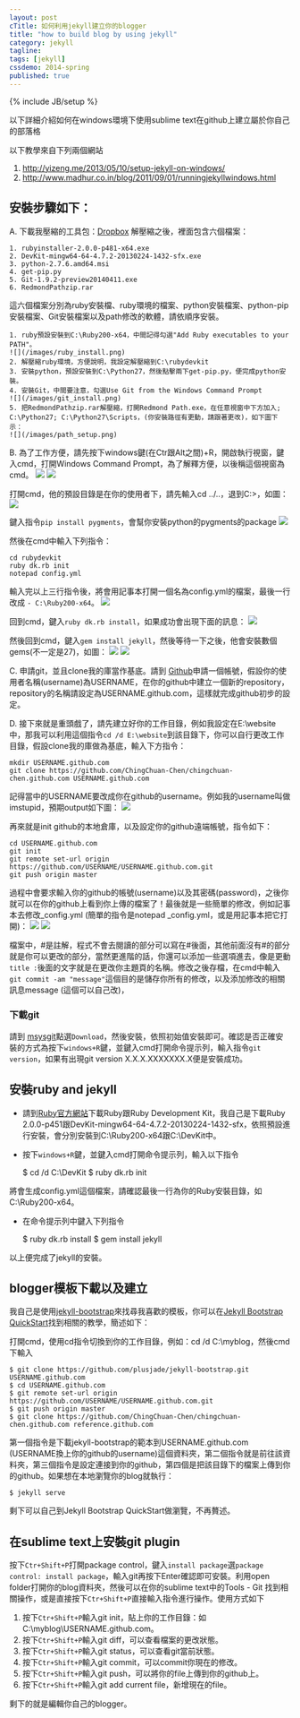 ```yaml
---
layout: post
cTitle: 如何利用jekyll建立你的blogger
title: "how to build blog by using jekyll"
category: jekyll
tagline:
tags: [jekyll]
cssdemo: 2014-spring
published: true
---
```

{% include JB/setup %}

以下詳細介紹如何在windows環境下使用sublime text在github上建立屬於你自己的部落格

以下教學來自下列兩個網站
1. http://yizeng.me/2013/05/10/setup-jekyll-on-windows/
2. http://www.madhur.co.in/blog/2011/09/01/runningjekyllwindows.html

<!-- more -->

## 安裝步驟如下：

A. 下載我壓縮的工具包：[Dropbox](https://www.dropbox.com/s/pphmfw6gfk8p9ma/blogger_toolbox.rar)
解壓縮之後，裡面包含六個檔案：

    1. rubyinstaller-2.0.0-p481-x64.exe
    2. DevKit-mingw64-64-4.7.2-20130224-1432-sfx.exe
    3. python-2.7.6.amd64.msi
    4. get-pip.py
    5. Git-1.9.2-preview20140411.exe
    6. RedmondPathzip.rar

這六個檔案分別為ruby安裝檔、ruby環境的檔案、python安裝檔案、python-pip安裝檔案、Git安裝檔案以及path修改的軟體，請依順序安裝。

    1. ruby預設安裝到C:\Ruby200-x64，中間記得勾選"Add Ruby executables to your PATH"。
    ![](/images/ruby_install.png)
	2. 解壓縮ruby環境，方便說明，我設定解壓縮到C:\rubydevkit
	3. 安裝python，預設安裝到C:\Python27，然後點擊兩下get-pip.py，便完成python安裝。
	4. 安裝Git，中間要注意，勾選Use Git from the Windows Command Prompt
	![](/images/git_install.png)
	5. 把RedmondPathzip.rar解壓縮，打開Redmond Path.exe，在任意視窗中下方加入; C:\Python27; C:\Python27\Scripts，(你安裝路徑有更動，請跟著更改)，如下圖下示：
	![](/images/path_setup.png)
	
B. 為了工作方便，請先按下windows鍵(在Ctr跟Alt之間)+R，開啟執行視窗，鍵入cmd，打開Windows Command Prompt，為了解釋方便，以後稱這個視窗為cmd。
    ![](/images/cmd_1.png)
	![](/images/cmd_2.png)
	
打開cmd，他的預設目錄是在你的使用者下，請先輸入cd ../..，退到C:\>，如圖：
    ![](/images/cmd_3.png)
	
鍵入指令`pip install pygments`，會幫你安裝python的pygments的package
	![](/images/python_install_pygments.png)

然後在cmd中輸入下列指令：

	cd rubydevkit
	ruby dk.rb init
	notepad config.yml
	
輸入完以上三行指令後，將會用記事本打開一個名為config.yml的檔案，最後一行改成 `- C:\Ruby200-x64`。
    ![](/images/dk_rb_edit.png)
	
回到cmd，鍵入`ruby dk.rb install`，如果成功會出現下面的訊息：
    ![](/images/dk_rb_edit_2.png)

然後回到cmd，鍵入`gem install jekyll`，然後等待一下之後，他會安裝數個gems(不一定是27)，如圖：
	![](/images/ruby_install_jekyll_1.png)
	![](/images/ruby_install_jekyll_2.png)

C. 申請git，並且clone我的庫當作基底。請到 [Github](https://github.com/)申請一個帳號，假設你的使用者名稱(username)為USERNAME，在你的github中建立一個新的repository，repository的名稱請設定為USERNAME.github.com，這樣就完成github初步的設定。

D. 接下來就是重頭戲了，請先建立好你的工作目錄，例如我設定在E:\website中，那我可以利用這個指令`cd /d E:\website`到該目錄下，你可以自行更改工作目錄，假設clone我的庫做為基底，輸入下方指令：

	mkdir USERNAME.github.com
	git clone https://github.com/ChingChuan-Chen/chingchuan-chen.github.com USERNAME.github.com
	
記得當中的USERNAME要改成你在github的username。例如我的username叫做imstupid，預期output如下圖：
![](/images/cmd_3.png)

再來就是init github的本地倉庫，以及設定你的github遠端帳號，指令如下：
	
	cd USERNAME.github.com
	git init
	git remote set-url origin https://github.com/USERNAME/USERNAME.github.com.git
    git push origin master
	
過程中會要求輸入你的github的帳號(username)以及其密碼(password)，之後你就可以在你的github上看到你上傳的檔案了！最後就是一些簡單的修改，例如記事本去修改_config.yml (簡單的指令是notepad _config.yml，或是用記事本把它打開)：
![](/images/config.png)
![](/images/config2.png)

檔案中，#是註解，程式不會去閱讀的部分可以寫在#後面，其他前面沒有#的部分就是你可以更改的部分，當然更進階的話，你還可以添加一些選項進去，像是更動`title :`後面的文字就是在更改你主題頁的名稱。修改之後存檔，在cmd中輸入`git commit -am "message"`這個目的是儲存你所有的修改，以及添加修改的相關訊息message (這個可以自己改)，



### 下載git
請到 [msysgit](http://msysgit.github.io/)點選`Download`，然後安裝，依照初始值安裝即可。確認是否正確安裝的方式為按下`windows+R`鍵，並鍵入cmd打開命令提示列，輸入指令`git version`，如果有出現git version X.X.X.XXXXXXX.X便是安裝成功。

## 安裝ruby and jekyll
- 請到[Ruby官方網站](http://rubyinstaller.org/downloads/)下載Ruby跟Ruby Development Kit，我自己是下載Ruby 2.0.0-p451跟DevKit-mingw64-64-4.7.2-20130224-1432-sfx，依照預設進行安裝，會分別安裝到C:\Ruby200-x64跟C:\DevKit中。
- 按下`windows+R`鍵，並鍵入cmd打開命令提示列，輸入以下指令

    $ cd /d C:\DevKit
    $ ruby dk.rb init

將會生成config.yml這個檔案，請確認最後一行為你的Ruby安裝目錄，如C:\Ruby200-x64。
- 在命令提示列中鍵入下列指令

    $ ruby dk.rb install
    $ gem install jekyll
	
以上便完成了jekyll的安裝。

## blogger模板下載以及建立
我自己是使用[jekyll-bootstrap](http://jekyllbootstrap.com/)來找尋我喜歡的模板，你可以在[Jekyll Bootstrap QuickStart](http://jekyllbootstrap.com/usage/jekyll-quick-start.html)找到相關的教學，簡述如下：

打開cmd，使用cd指令切換到你的工作目錄，例如：cd /d C:\myblog，然後cmd下輸入

    $ git clone https://github.com/plusjade/jekyll-bootstrap.git USERNAME.github.com
    $ cd USERNAME.github.com
    $ git remote set-url origin https://github.com/USERNAME/USERNAME.github.com.git
    $ git push origin master
	$ git clone https://github.com/ChingChuan-Chen/chingchuan-chen.github.com reference.github.com
	
第一個指令是下載jekyll-bootstrap的範本到USERNAME.github.com (USERNAME換上你的github的username)這個資料夾，第二個指令就是前往該資料夾，第三個指令是設定連接到你的github，第四個是把該目錄下的檔案上傳到你的github。如果想在本地瀏覽你的blog就執行：

    $ jekyll serve

剩下可以自己到Jekyll Bootstrap QuickStart做瀏覽，不再贅述。

## 在sublime text上安裝git plugin
按下`Ctr+Shift+P`打開package control，鍵入`install package`選`package control: install package`，輸入git再按下Enter確認即可安裝。利用open folder打開你的blog資料夾，然後可以在你的sublime text中的Tools - Git 找到相關操作，或是直接按下`Ctr+Shift+P`直接輸入指令進行操作。使用方式如下


1. 按下`Ctr+Shift+P`輸入git init，貼上你的工作目錄：如C:\myblog\USERNAME.github.com。
2. 按下`Ctr+Shift+P`輸入git diff，可以查看檔案的更改狀態。
3. 按下`Ctr+Shift+P`輸入git status，可以查看git當前狀態。
4. 按下`Ctr+Shift+P`輸入git commit，可以commit你現在的修改。
5. 按下`Ctr+Shift+P`輸入git push，可以將你的file上傳到你的github上。
6. 按下`Ctr+Shift+P`輸入git add current file，新增現在的file。

剩下的就是編輯你自己的blogger。
